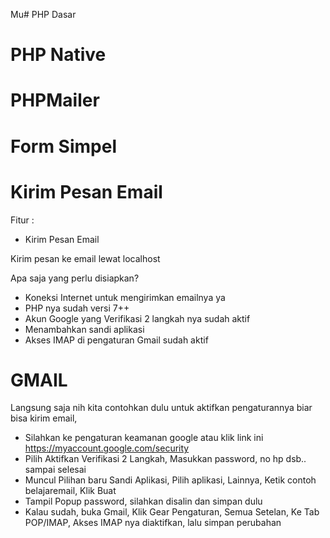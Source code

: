 Mu# PHP Dasar

# PHP Native

# PHPMailer

# Form Simpel

# Kirim Pesan Email

Fitur :

- Kirim Pesan Email

Kirim pesan ke email lewat localhost

Apa saja yang perlu disiapkan?

- Koneksi Internet untuk mengirimkan emailnya ya
- PHP nya sudah versi 7++
- Akun Google yang Verifikasi 2 langkah nya sudah aktif
- Menambahkan sandi aplikasi
- Akses IMAP di pengaturan Gmail sudah aktif

# GMAIL

Langsung saja nih kita contohkan dulu untuk aktifkan pengaturannya biar bisa kirim email,

- Silahkan ke pengaturan keamanan google atau klik link ini https://myaccount.google.com/security
- Pilih Aktifkan Verifikasi 2 Langkah, Masukkan password, no hp dsb.. sampai selesai
- Muncul Pilihan baru Sandi Aplikasi, Pilih aplikasi, Lainnya, Ketik contoh belajaremail, Klik Buat
- Tampil Popup password, silahkan disalin dan simpan dulu
- Kalau sudah, buka Gmail, Klik Gear Pengaturan, Semua Setelan, Ke Tab POP/IMAP, Akses IMAP nya diaktifkan, lalu simpan perubahan
